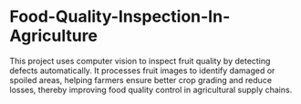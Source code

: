 # Food-Quality-Inspection-In-Agriculture
This project uses computer vision to inspect fruit quality by detecting defects automatically. It processes fruit images to identify damaged or spoiled areas, helping farmers ensure better crop grading and reduce losses, thereby improving food quality control in agricultural supply chains.
